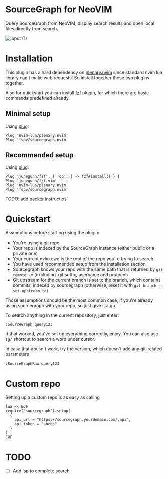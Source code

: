 # SourceGraph for NeoVIM
Query SourceGraph from NeoVIM, display search results and open local files directly from search.

![input (1)](https://user-images.githubusercontent.com/1616237/232343594-61e26f68-3b15-4ce8-bbd1-48afc854cd4a.gif)



# Installation
This plugin has a hard dependency on [plenary.nvim](https://github.com/nvim-lua/plenary.nvim) since standard nvim lua library can't make web requests. So install together those two plugins together.

Also for quickstart you can install [fzf](https://github.com/junegunn/fzf.vim) plugin, for which there are basic commands predefined already.

## Minimal setup
Using [plug](https://github.com/junegunn/vim-plug):
```vimscript
Plug 'nvim-lua/plenary.nvim'
Plug 'fspv/sourcegraph.nvim'
```

## Recommended setup
Using [plug](https://github.com/junegunn/vim-plug):
```vimscript
Plug 'junegunn/fzf', { 'do': { -> fzf#install() } } 
Plug 'junegunn/fzf.vim'
Plug 'nvim-lua/plenary.nvim'
Plug 'fspv/sourcegraph.nvim'
```

TODO: add [packer](https://github.com/wbthomason/packer.nvim) instructios

# Quickstart
Assumptions before starting using the plugin:
* You're using a git repo
* Your repo is indexed by the SourceGraph instance (either public or a private one)
* Your current nvim cwd is the root of the repo you're trying to search
* You have used recommended setup from the installation section
* Sourcegraph knows your repo with the same path that is returned by `git remote -v` (excluding .git suffix, username and protocol)
* Git upstream for the current branch is set to the branch, which contains commits, indexed by sourcegraph (otherwise, reset it with `git branch --set-upstream-to`)

Those assumptions should be the most common case, if you're already using sourcegraph with your repo, so just give it a go.

To search anything in the current repository, just enter:

```
:SourceGraph query123
```

If that worked, you've set up everything correctly, enjoy. You can also use `sg/` shortcut to search a word under cursor.

In case that doesn't work, try the version, which doesn't add any git-related parameters
```
:SourceGraphRaw query123
```

# Custom repo

Setting up a custom repo is as easy as calling
```
lua << EOF
require("sourcegraph").setup(
  {
    api_url = "https://sourcegraph.yourdomain.com/.api",
    api_token = "abcde"
  }
)
EOF
```

# TODO
- [ ] Add lsp to complete search
